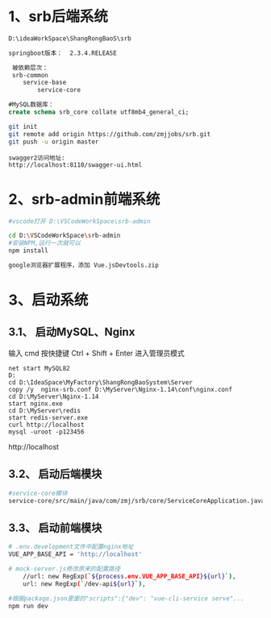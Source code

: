 # 1、srb后端系统

```bash
D:\ideaWorkSpace\ShangRongBaoS\srb
```

```bash
springboot版本：  2.3.4.RELEASE
```

```bash
 被依赖层次：
 srb-common
 	service-base
 		service-core
```

```sql
#MySQL数据库： 
create schema srb_core collate utf8mb4_general_ci;
```

```bash
git init
git remote add origin https://github.com/zmjjobs/srb.git
git push -u origin master
```

```http
swagger2访问地址:
http://localhost:8110/swagger-ui.html
```



# 2、srb-admin前端系统

```bash
#vscode打开 D:\VSCodeWorkSpace\srb-admin

cd D:\VSCodeWorkSpace\srb-admin
#安装NPM,运行一次就可以
npm install

google浏览器扩展程序，添加 Vue.jsDevtools.zip
```





# 3、启动系统

## 3.1、 启动MySQL、Nginx

输入 cmd
按快捷键 Ctrl + Shift + Enter 进入管理员模式

```shell
net start MySQL82
D:
cd D:\IdeaSpace\MyFactory\ShangRongBaoSystem\Server
copy /y  nginx-srb.conf D:\MyServer\Nginx-1.14\conf\nginx.conf
cd D:\MyServer\Nginx-1.14
start nginx.exe
cd D:\MyServer\redis
start redis-server.exe
curl http://localhost
mysql -uroot -p123456
```

http://localhost

## 3.2、 启动后端模块

```bash
#service-core模块
service-core/src/main/java/com/zmj/srb/core/ServiceCoreApplication.java
```

## 3.3、 启动前端模块

```bash
# .env.development文件中配置nginx地址
VUE_APP_BASE_API = 'http://localhost'

# mock-server.js修改原来的配置路径
    //url: new RegExp(`${process.env.VUE_APP_BASE_API}${url}`),
    url: new RegExp(`/dev-api${url}`),

#根据package.json里面的"scripts":{"dev": "vue-cli-service serve"...
npm run dev

```



